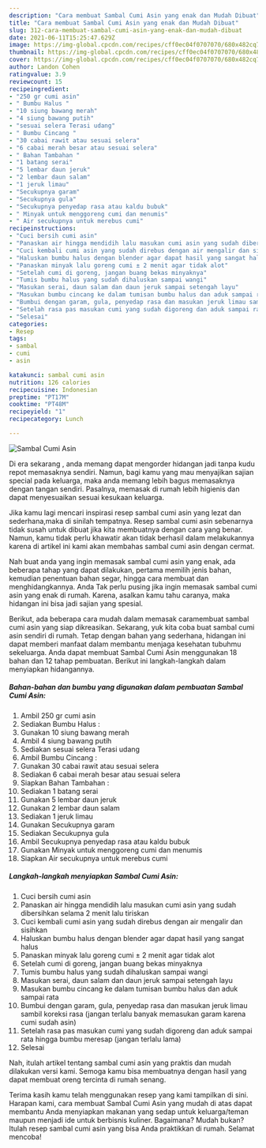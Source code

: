 ```yaml
---
description: "Cara membuat Sambal Cumi Asin yang enak dan Mudah Dibuat"
title: "Cara membuat Sambal Cumi Asin yang enak dan Mudah Dibuat"
slug: 312-cara-membuat-sambal-cumi-asin-yang-enak-dan-mudah-dibuat
date: 2021-06-11T15:25:47.629Z
image: https://img-global.cpcdn.com/recipes/cff0ec04f0707070/680x482cq70/sambal-cumi-asin-foto-resep-utama.jpg
thumbnail: https://img-global.cpcdn.com/recipes/cff0ec04f0707070/680x482cq70/sambal-cumi-asin-foto-resep-utama.jpg
cover: https://img-global.cpcdn.com/recipes/cff0ec04f0707070/680x482cq70/sambal-cumi-asin-foto-resep-utama.jpg
author: Landon Cohen
ratingvalue: 3.9
reviewcount: 15
recipeingredient:
- "250 gr cumi asin"
- " Bumbu Halus "
- "10 siung bawang merah"
- "4 siung bawang putih"
- "sesuai selera Terasi udang"
- " Bumbu Cincang "
- "30 cabai rawit atau sesuai selera"
- "6 cabai merah besar atau sesuai selera"
- " Bahan Tambahan "
- "1 batang serai"
- "5 lembar daun jeruk"
- "2 lembar daun salam"
- "1 jeruk limau"
- "Secukupnya garam"
- "Secukupnya gula"
- "Secukupnya penyedap rasa atau kaldu bubuk"
- " Minyak untuk menggoreng cumi dan menumis"
- " Air secukupnya untuk merebus cumi"
recipeinstructions:
- "Cuci bersih cumi asin"
- "Panaskan air hingga mendidih lalu masukan cumi asin yang sudah dibersihkan selama 2 menit lalu tiriskan"
- "Cuci kembali cumi asin yang sudah direbus dengan air mengalir dan sisihkan"
- "Haluskan bumbu halus dengan blender agar dapat hasil yang sangat halus"
- "Panaskan minyak lalu goreng cumi ± 2 menit agar tidak alot"
- "Setelah cumi di goreng, jangan buang bekas minyaknya"
- "Tumis bumbu halus yang sudah dihaluskan sampai wangi"
- "Masukan serai, daun salam dan daun jeruk sampai setengah layu"
- "Masukan bumbu cincang ke dalam tumisan bumbu halus dan aduk sampai rata"
- "Bumbui dengan garam, gula, penyedap rasa dan masukan jeruk limau sambil koreksi rasa (jangan terlalu banyak memasukan garam karena cumi sudah asin)"
- "Setelah rasa pas masukan cumi yang sudah digoreng dan aduk sampai rata hingga bumbu meresap (jangan terlalu lama)"
- "Selesai"
categories:
- Resep
tags:
- sambal
- cumi
- asin

katakunci: sambal cumi asin 
nutrition: 126 calories
recipecuisine: Indonesian
preptime: "PT17M"
cooktime: "PT48M"
recipeyield: "1"
recipecategory: Lunch

---
```



![Sambal Cumi Asin](https://img-global.cpcdn.com/recipes/cff0ec04f0707070/680x482cq70/sambal-cumi-asin-foto-resep-utama.jpg)

Di era  sekarang , anda memang dapat mengorder hidangan jadi tanpa kudu repot memasaknya sendiri. Namun, bagi kamu yang mau menyajikan sajian special pada keluarga, maka anda memang lebih bagus memasaknya dengan tangan sendiri. Pasalnya, memasak di rumah lebih higienis dan dapat menyesuaikan sesuai kesukaan keluarga.

Jika kamu lagi mencari inspirasi resep sambal cumi asin yang lezat dan sederhana,maka di sinilah tempatnya. Resep sambal cumi asin  sebenarnya tidak susah untuk dibuat jika kita membuatnya dengan cara yang benar. Namun, kamu tidak perlu khawatir akan tidak berhasil dalam melakukannya 
karena di artikel ini kami akan membahas sambal cumi asin dengan cermat.  



Nah buat anda yang ingin memasak sambal cumi asin yang enak, ada beberapa tahap yang dapat dilakukan, pertama memilih jenis bahan, kemudian penentuan bahan segar, hingga cara membuat dan menghidangkannya. Anda Tak perlu pusing jika ingin memasak sambal cumi asin yang enak di rumah. Karena, asalkan kamu  tahu caranya, maka hidangan ini bisa jadi sajian yang spesial.

Berikut, ada beberapa cara mudah dalam memasak caramembuat sambal cumi asin yang siap dikreasikan. Sekarang, yuk kita coba buat sambal cumi asin sendiri di rumah. Tetap dengan bahan yang sederhana, hidangan ini dapat memberi manfaat dalam membantu menjaga kesehatan tubuhmu sekeluarga. Anda dapat membuat Sambal Cumi Asin menggunakan 18 bahan dan 12 tahap pembuatan. Berikut ini langkah-langkah dalam menyiapkan hidangannya.

<!--inarticleads1-->

##### Bahan-bahan dan bumbu yang digunakan dalam pembuatan Sambal Cumi Asin:

1. Ambil 250 gr cumi asin
1. Sediakan  Bumbu Halus :
1. Gunakan 10 siung bawang merah
1. Ambil 4 siung bawang putih
1. Sediakan sesuai selera Terasi udang
1. Ambil  Bumbu Cincang :
1. Gunakan 30 cabai rawit atau sesuai selera
1. Sediakan 6 cabai merah besar atau sesuai selera
1. Siapkan  Bahan Tambahan :
1. Sediakan 1 batang serai
1. Gunakan 5 lembar daun jeruk
1. Gunakan 2 lembar daun salam
1. Sediakan 1 jeruk limau
1. Gunakan Secukupnya garam
1. Sediakan Secukupnya gula
1. Ambil Secukupnya penyedap rasa atau kaldu bubuk
1. Gunakan  Minyak untuk menggoreng cumi dan menumis
1. Siapkan  Air secukupnya untuk merebus cumi




<!--inarticleads2-->

##### Langkah-langkah menyiapkan Sambal Cumi Asin:

1. Cuci bersih cumi asin
1. Panaskan air hingga mendidih lalu masukan cumi asin yang sudah dibersihkan selama 2 menit lalu tiriskan
1. Cuci kembali cumi asin yang sudah direbus dengan air mengalir dan sisihkan
1. Haluskan bumbu halus dengan blender agar dapat hasil yang sangat halus
1. Panaskan minyak lalu goreng cumi ± 2 menit agar tidak alot
1. Setelah cumi di goreng, jangan buang bekas minyaknya
1. Tumis bumbu halus yang sudah dihaluskan sampai wangi
1. Masukan serai, daun salam dan daun jeruk sampai setengah layu
1. Masukan bumbu cincang ke dalam tumisan bumbu halus dan aduk sampai rata
1. Bumbui dengan garam, gula, penyedap rasa dan masukan jeruk limau sambil koreksi rasa (jangan terlalu banyak memasukan garam karena cumi sudah asin)
1. Setelah rasa pas masukan cumi yang sudah digoreng dan aduk sampai rata hingga bumbu meresap (jangan terlalu lama)
1. Selesai




Nah, itulah artikel tentang  sambal cumi asin  yang praktis dan mudah dilakukan versi kami. Semoga kamu bisa membuatnya dengan hasil yang dapat membuat oreng tercinta di rumah senang. 

Terima kasih kamu telah menggunakan resep yang kami tampilkan di sini. Harapan kami, cara membuat  Sambal Cumi Asin yang mudah di atas dapat membantu Anda menyiapkan makanan yang sedap untuk keluarga/teman maupun menjadi ide untuk berbisnis kuliner. Bagaimana? Mudah bukan? Itulah resep sambal cumi asin yang bisa Anda praktikkan di rumah. Selamat mencoba!

